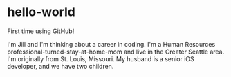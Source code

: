 # hello-world
First time using GitHub!

I'm Jill and I'm thinking about a career in coding.  I'm a Human Resources professional-turned-stay-at-home-mom and live in the Greater Seattle area.  I'm originally from St. Louis, Missouri.  My husband is a senior iOS developer, and we have two children.
